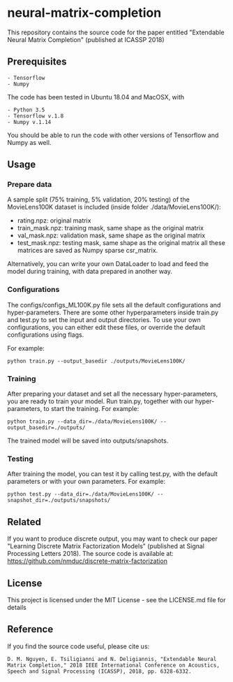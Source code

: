 # neural-matrix-completion

This repository contains the source code for the paper entitled "Extendable Neural Matrix Completion" (published at ICASSP 2018)

## Prerequisites
```
- Tensorflow 
- Numpy 
```
The code has been tested in Ubuntu 18.04 and MacOSX, with
```
- Python 3.5
- Tensorflow v.1.8
- Numpy v.1.14 
```
You should be able to run the code with other versions of Tensorflow and Numpy as well. 

## Usage
### Prepare data
A sample split (75% training, 5% validation, 20% testing) of the MovieLens100K dataset is included (inside folder ./data/MovieLens100K/):
- rating.npz: original matrix 
- train_mask.npz: training mask, same shape as the original matrix
- val_mask.npz: validation mask, same shape as the original matrix
- test_mask.npz: testing mask, same shape as the original matrix
all these matrices are saved as Numpy sparse csr_matrix. 

Alternatively, you can write your own DataLoader to load and feed the model during training, with data prepared in another way.

### Configurations
The configs/configs_ML100K.py file sets all the default configurations and hyper-parameters.
There are some other hyperparameters inside train.py and test.py to set the input and output directories.
To use your own configurations, you can either edit these files, or override the default configurations using flags.

For example:
```
python train.py --output_basedir ./outputs/MovieLens100K/
```
### Training
After preparing your dataset and set all the necessary hyper-parameters, you are ready to train your model.
Run train.py, together with our hyper-parameters, to start the training. For example:
```
python train.py --data_dir=./data/MovieLens100K/ --output_basedir=./outputs/
```
The trained model will be saved into outputs/snapshots.

### Testing
After training the model, you can test it by calling test.py, with the default parameters or with your own parameters. For example:
```
python test.py --data_dir=./data/MovieLens100K/ --snapshot_dir=./outputs/snapshots/
```
## Related
If you want to produce discrete output, you may want to check our paper "Learning Discrete Matrix Factorization Models" (published at Signal Processing Letters 2018). 
The source code is available at: https://github.com/nmduc/discrete-matrix-factorization

## License
This project is licensed under the MIT License - see the LICENSE.md file for details

## Reference
If you find the source code useful, please cite us:
```
D. M. Nguyen, E. Tsiligianni and N. Deligiannis, "Extendable Neural Matrix Completion," 2018 IEEE International Conference on Acoustics, Speech and Signal Processing (ICASSP), 2018, pp. 6328-6332.
```